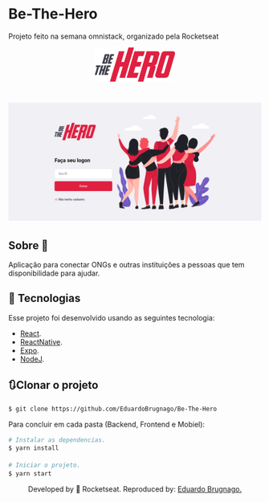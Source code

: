 # Be-The-Hero
Projeto feito na semana omnistack, organizado pela Rocketseat

<p align="center">
  <img alt="BeTheHero" src="Git/logo.svg" width="160px">
</p>

<h1 align="center">
    <img alt="BeTheHero" title="Be The Hero" src="Git/Img_2.png" />
</h1>

## Sobre 📖
Aplicação para conectar ONGs e outras instituições a pessoas que tem disponibilidade para ajudar.

## 🧪 Tecnologias
Esse projeto foi desenvolvido usando as seguintes tecnologia:

- [React](https://reactjs.org/).
- [ReactNative](https://reactnative.dev/).
- [Expo](https://expo.dev/).
- [NodeJ](https://nodejs.org/en/).

## 🔃Clonar o projeto

```bash
$ git clone https://github.com/EduardoBrugnago/Be-The-Hero
```
Para concluir em cada pasta (Backend, Frontend e Mobiel):
```bash
# Instalar as dependencias.
$ yarn install

# Iniciar o projeto.
$ yarn start
```

<p align="center">Developed by 🚀 Rocketseat. Reproduced by: <a href="https://github.com/EduardoBrugnago/">Eduardo Brugnago.</p>
